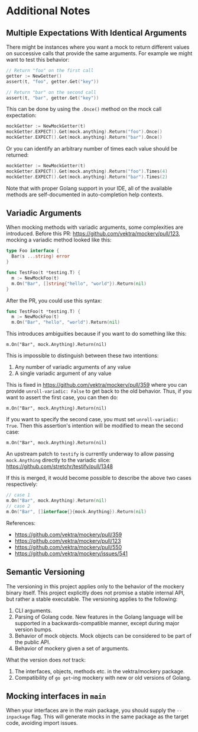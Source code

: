 Additional Notes
================

Multiple Expectations With Identical Arguments
-----------------------------------------------

There might be instances where you want a mock to return different values on successive calls that provide the same arguments. For example we might want to test this behavior:

```go
// Return "foo" on the first call
getter := NewGetter()
assert(t, "foo", getter.Get("key"))

// Return "bar" on the second call
assert(t, "bar", getter.Get("key"))
```

This can be done by using the `.Once()`  method on the mock call expectation:

```go
mockGetter := NewMockGetter(t)
mockGetter.EXPECT().Get(mock.anything).Return("foo").Once()
mockGetter.EXPECT().Get(mock.anything).Return("bar").Once()
```

Or you can identify an arbitrary number of times each value should be returned:

```go
mockGetter := NewMockGetter(t)
mockGetter.EXPECT().Get(mock.anything).Return("foo").Times(4)
mockGetter.EXPECT().Get(mock.anything).Return("bar").Times(2)
```

Note that with proper Golang support in your IDE, all of the available methods are self-documented in auto-completion help contexts.

Variadic Arguments
------------------

When mocking methods with variadic arguments, some complexities are introduced. Before this PR: https://github.com/vektra/mockery/pull/123, mocking a variadic method looked like this:

```go
type Foo interface {
  Bar(s ...string) error
}

func TestFoo(t *testing.T) {
  m := NewMockFoo(t)
  m.On("Bar", []string{"hello", "world"}).Return(nil)
}
```

After the PR, you could use this syntax:

```go
func TestFoo(t *testing.T) {
  m := NewMockFoo(t)
  m.On("Bar", "hello", "world").Return(nil)
```

This introduces ambiguities because if you want to do something like this:

```
m.On("Bar", mock.Anything).Return(nil)
```

This is impossible to distinguish between these two intentions:
1. Any number of variadic arguments of any value
2. A single variadic argument of any value

This is fixed in https://github.com/vektra/mockery/pull/359 where you can provide `unroll-variadic: False` to get back to the old behavior. Thus, if you want to assert the first case, you can then do:

```
m.On("Bar", mock.Anything).Return(nil)
```

If you want to specify the second case, you must set `unroll-variadic: True`. Then this assertion's intention will be modified to mean the second case:

```
m.On("Bar", mock.Anything).Return(nil)
```

An upstream patch to `testify` is currently underway to allow passing `mock.Anything` directly to the variadic slice: https://github.com/stretchr/testify/pull/1348

If this is merged, it would become possible to describe the above two cases respectively:

```go
// case 1
m.On("Bar", mock.Anything).Return(nil)
// case 2
m.On("Bar", []interface{}{mock.Anything}).Return(nil)
```

References:
- https://github.com/vektra/mockery/pull/359
- https://github.com/vektra/mockery/pull/123
- https://github.com/vektra/mockery/pull/550
- https://github.com/vektra/mockery/issues/541

Semantic Versioning
-------------------

The versioning in this project applies only to the behavior of the mockery binary itself. This project explicitly does not promise a stable internal API, but rather a stable executable. The versioning applies to the following:

1. CLI arguments.
2. Parsing of Golang code. New features in the Golang language will be supported in a backwards-compatible manner, except during major version bumps.
3. Behavior of mock objects. Mock objects can be considered to be part of the public API.
4. Behavior of mockery given a set of arguments.

What the version does _not_ track:
1. The interfaces, objects, methods etc. in the vektra/mockery package.
2. Compatibility of `go get`-ing mockery with new or old versions of Golang.

Mocking interfaces in `main`
----------------------------

When your interfaces are in the main package, you should supply the `--inpackage` flag.
This will generate mocks in the same package as the target code, avoiding import issues.
